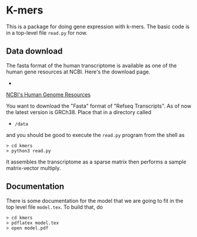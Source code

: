 # K-mers

This is a package for doing gene expression with k-mers. The basic
code is in a top-level file `read.py` for now.

## Data download

The fasta format of the human transcriptome is available as one of the
human gene resources at NCBI.  Here's the download page.

*
[NCBI's Human Genome Resources](https://www.ncbi.nlm.nih.gov/projects/genome/guide/human/index.shtml)

You want to download the "Fasta" format of "Refseq Transcripts".  As
of now the latest version is GRCh38.  Place that in a directory called

* `/data`

and you should be good to execute the `read.py` program from the shell
as

```
> cd kmers
> python3 read.py
```

It assembles the transcriptome as a sparse matrix then performs a
sample matrix-vector multiply.

## Documentation

There is some documentation for the model that we are going to fit in
the top level file `model.tex`.  To build that, do

```
> cd kmers
> pdflatex model.tex
> open model.pdf
```
